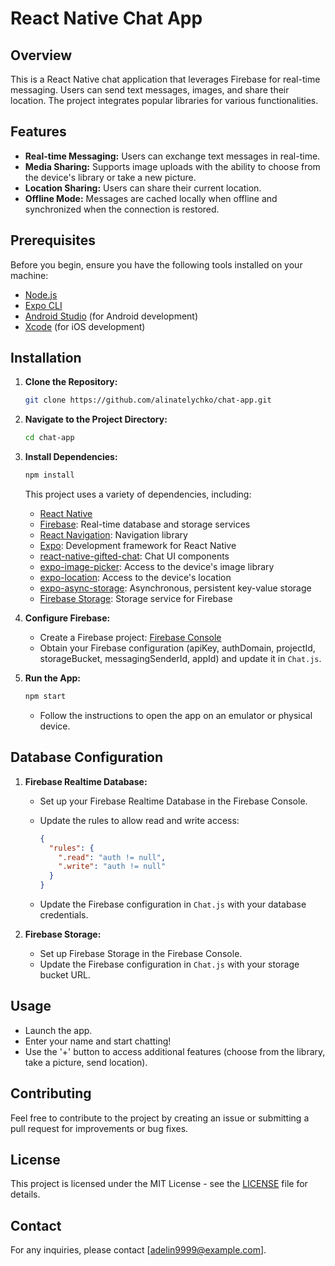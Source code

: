 # React Native Chat App

## Overview

This is a React Native chat application that leverages Firebase for real-time messaging. Users can send text messages, images, and share their location. The project integrates popular libraries for various functionalities.

## Features

- **Real-time Messaging:** Users can exchange text messages in real-time.
- **Media Sharing:** Supports image uploads with the ability to choose from the device's library or take a new picture.
- **Location Sharing:** Users can share their current location.
- **Offline Mode:** Messages are cached locally when offline and synchronized when the connection is restored.

## Prerequisites

Before you begin, ensure you have the following tools installed on your machine:

- [Node.js](https://nodejs.org/)
- [Expo CLI](https://docs.expo.dev/workflow/expo-cli/)
- [Android Studio](https://developer.android.com/studio) (for Android development)
- [Xcode](https://developer.apple.com/xcode/) (for iOS development)

## Installation

1. **Clone the Repository:**

   ```bash
   git clone https://github.com/alinatelychko/chat-app.git
   ```

2. **Navigate to the Project Directory:**

   ```bash
   cd chat-app
   ```

3. **Install Dependencies:**

   ```bash
   npm install
   ```

   This project uses a variety of dependencies, including:

   - [React Native](https://reactnative.dev/)
   - [Firebase](https://firebase.google.com/): Real-time database and storage services
   - [React Navigation](https://reactnavigation.org/): Navigation library
   - [Expo](https://expo.dev/): Development framework for React Native
   - [react-native-gifted-chat](https://github.com/FaridSafi/react-native-gifted-chat): Chat UI components
   - [expo-image-picker](https://docs.expo.dev/versions/latest/sdk/imagepicker/): Access to the device's image library
   - [expo-location](https://docs.expo.dev/versions/latest/sdk/location/): Access to the device's location
   - [expo-async-storage](https://docs.expo.dev/versions/latest/sdk/async-storage/): Asynchronous, persistent key-value storage
   - [Firebase Storage](https://firebase.google.com/docs/storage): Storage service for Firebase

4. **Configure Firebase:**

   - Create a Firebase project: [Firebase Console](https://console.firebase.google.com/)
   - Obtain your Firebase configuration (apiKey, authDomain, projectId, storageBucket, messagingSenderId, appId) and update it in `Chat.js`.

5. **Run the App:**

   ```bash
   npm start
   ```

   - Follow the instructions to open the app on an emulator or physical device.

## Database Configuration

1. **Firebase Realtime Database:**

   - Set up your Firebase Realtime Database in the Firebase Console.
   - Update the rules to allow read and write access:

     ```json
     {
       "rules": {
         ".read": "auth != null",
         ".write": "auth != null"
       }
     }
     ```

   - Update the Firebase configuration in `Chat.js` with your database credentials.

2. **Firebase Storage:**

   - Set up Firebase Storage in the Firebase Console.
   - Update the Firebase configuration in `Chat.js` with your storage bucket URL.

## Usage

- Launch the app.
- Enter your name and start chatting!
- Use the '+' button to access additional features (choose from the library, take a picture, send location).

## Contributing

Feel free to contribute to the project by creating an issue or submitting a pull request for improvements or bug fixes.

## License

This project is licensed under the MIT License - see the [LICENSE](LICENSE) file for details.

## Contact

For any inquiries, please contact [adelin9999@example.com].

